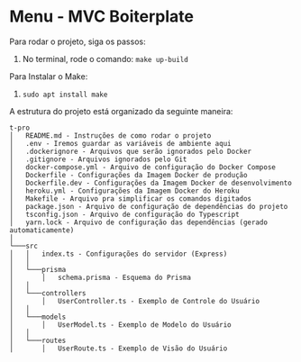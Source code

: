 # Menu - MVC Boiterplate

Para rodar o projeto, siga os passos:

1. No terminal, rode o comando: `make up-build`

Para Instalar o Make:

1. `sudo apt install make`

A estrutura do projeto está organizado da seguinte maneira:

```
t-pro
│   README.md - Instruções de como rodar o projeto
│   .env - Iremos guardar as variáveis de ambiente aqui
│   .dockerignore - Arquivos que serão ignorados pelo Docker
│   .gitignore - Arquivos ignorados pelo Git
│   docker-compose.yml - Arquivo de configuração do Docker Compose
│   Dockerfile - Configurações da Imagem Docker de produção
│   Dockerfile.dev - Configurações da Imagem Docker de desenvolvimento
│   heroku.yml - Configurações da Imagem Docker do Heroku
│   Makefile - Arquivo pra simplificar os comandos digitados
│   package.json - Arquivo de configuração de dependências do projeto
│   tsconfig.json - Arquivo de configuração do Typescript
│   yarn.lock - Arquivo de configuração das dependências (gerado automaticamente)
│
└───src
│   │   index.ts - Configurações do servidor (Express)
│   │
│   └───prisma
│       │   schema.prisma - Esquema do Prisma
│   │
│   └───controllers
│       │   UserController.ts - Exemplo de Controle do Usuário
│   │
│   └───models
│       │   UserModel.ts - Exemplo de Modelo do Usuário
│   │
│   └───routes
│       │   UserRoute.ts - Exemplo de Visão do Usuário
```
